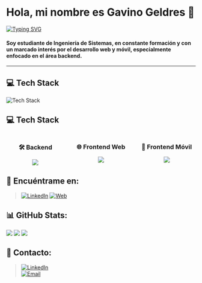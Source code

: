 # Hola, mi nombre es Gavino Geldres 👋

[![Typing SVG](https://readme-typing-svg.demolab.com?font=Fira+Code&pause=1000&color=207194&width=435&lines=Web+and+mobile+developer+%F0%9F%9A%80)](https://git.io/typing-svg)

#### Soy estudiante de Ingeniería de Sistemas, en constante formación y con un marcado interés por el desarrollo web y móvil, especialmente enfocado en el área backend. 

---

## 💻 Tech Stack
![Tech Stack](https://skillicons.dev/icons?i=java,nodejs,py,postgres,git,github,postman,linux,js,ts,html,css,flutter,dart,docker,kotlin,swift,figma,firebase)


## 💻 Tech Stack

<div style="display: flex; justify-content: space-between; text-align: center; gap: 20px;">

  <div style="flex: 1;">
    <h3>🛠️ Backend</h3>
    <img src="https://skillicons.dev/icons?i=java,nodejs,py,postgres,git,github,postman,linux,docker" />
  </div>

  <div style="flex: 1;">
    <h3>🌐 Frontend Web</h3>
    <img src="https://skillicons.dev/icons?i=js,ts,html,css,figma" />
  </div>

  <div style="flex: 1;">
    <h3>📱 Frontend Móvil</h3>
    <img src="https://skillicons.dev/icons?i=flutter,dart,kotlin,swift,firebase" />
  </div>

</div>


## 🔎 Encuéntrame en:
>[![LinkedIn](https://img.shields.io/badge/LinkedIn-Gavino_Geldres_Pinto-0077B5?style=for-the-badge&logo=linkedin&logoColor=white&labelColor=101010)](https://www.linkedin.com/in/braismoure)
[![Web](https://img.shields.io/badge/Web-Web.com-3F801D?style=for-the-badge&logo=dev.to&logoColor=white&labelColor=101010)](https://gavino-geldres.vercel.app/)

## 📊 GitHub Stats:
<div name ="stats">
  <img src ="http://github-profile-summary-cards.vercel.app/api/cards/profile-details?username=ggeldresp18&theme=radical"/>
  <img src ="http://github-profile-summary-cards.vercel.app/api/cards/stats?username=ggeldresp18&theme=radical"/>
  <img src ="http://github-profile-summary-cards.vercel.app/api/cards/repos-per-language?username=ggeldresp18&theme=radical"/>
</div>

## 📝 Contacto:
>[![LinkedIn](https://img.shields.io/badge/Gavino_Geldres_Pinto-LinkedIn-0A66C2?style=for-the-badge&logo=linkedin&logoColor=white&labelColor=101010)](https://www.linkedin.com/in/tu-usuario/)
><br>
>[![Email](https://img.shields.io/badge/gavinogeldresp@gmail.com-Email-D14836?style=for-the-badge&logo=gmail&logoColor=white&labelColor=101010)](mailto:gavinogeldresp@gmail.com)

